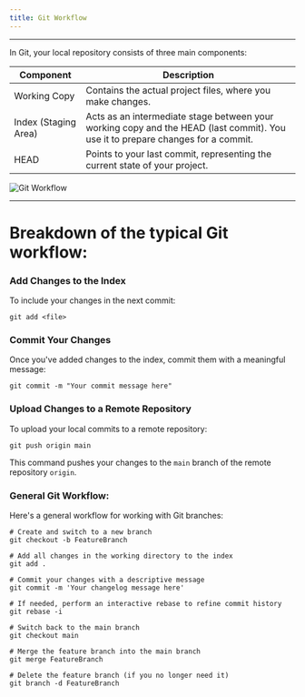 ```yaml
---
title: Git Workflow
---
```


______________________________________________________________________

In Git, your local repository consists of three main components:

| Component            | Description                                                                                                                     |
| -------------------- | ------------------------------------------------------------------------------------------------------------------------------- |
| Working Copy         | Contains the actual project files, where you make changes.                                                                      |
| Index (Staging Area) | Acts as an intermediate stage between your working copy and the HEAD (last commit). You use it to prepare changes for a commit. |
| HEAD                 | Points to your last commit, representing the current state of your project.                                                     |

![Git Workflow](/img/git_workflow.png)

______________________________________________________________________

# Breakdown of the typical Git workflow:

### Add Changes to the Index

To include your changes in the next commit:

```
git add <file>
```

### Commit Your Changes

Once you've added changes to the index, commit them with a meaningful message:

```
git commit -m "Your commit message here"
```

### Upload Changes to a Remote Repository

To upload your local commits to a remote repository:

```
git push origin main
```

This command pushes your changes to the `main` branch of the remote repository `origin`.

### General Git Workflow:

Here's a general workflow for working with Git branches:

```
# Create and switch to a new branch
git checkout -b FeatureBranch

# Add all changes in the working directory to the index
git add .

# Commit your changes with a descriptive message
git commit -m 'Your changelog message here'

# If needed, perform an interactive rebase to refine commit history
git rebase -i

# Switch back to the main branch
git checkout main

# Merge the feature branch into the main branch
git merge FeatureBranch

# Delete the feature branch (if you no longer need it)
git branch -d FeatureBranch
```
